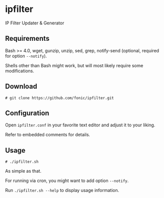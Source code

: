 # ipfilter
IP Filter Updater &amp; Generator
## Requirements
Bash >= 4.0, wget, gunzip, unzip, sed, grep, notify-send (optional, required for option `--notify`).

Shells other than Bash might work, but will most likely require some modifications.
## Download
```
# git clone https://github.com/fonic/ipfilter.git
```
## Configuration
Open `ipfilter.conf` in your favorite text editor and adjust it to your liking.

Refer to embedded comments for details.
## Usage
```
# ./ipfilter.sh
```
As simple as that.

For running via cron, you might want to add option `--notify`.

Run `./ipfilter.sh --help` to display usage information.
